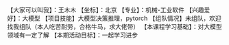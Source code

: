 【大家可以叫我】：王木木
【坐标】：北京
【专业】：机械-工业软件
【兴趣爱好】：大模型
【项目技能】大模型决策推理，pytorch
【组队情况】未组队，欢迎找我组队（本人吃苦耐劳，合格牛马，求大佬带）
【本课程学习基础】：对大模型领域有一定了解
【本期活动目标】：一起学习进步